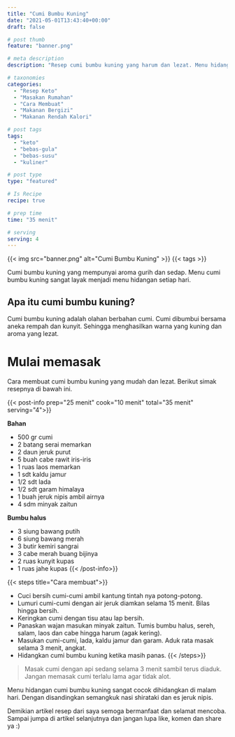 ```yaml
---
title: "Cumi Bumbu Kuning"
date: "2021-05-01T13:43:40+00:00"
draft: false

# post thumb
feature: "banner.png"

# meta description
description: "Resep cumi bumbu kuning yang harum dan lezat. Menu hidangan diet keto yang menggugah selera."

# taxonomies
categories:
  - "Resep Keto"
  - "Masakan Rumahan"
  - "Cara Membuat"
  - "Makanan Bergizi"
  - "Makanan Rendah Kalori"

# post tags
tags:
  - "keto"
  - "bebas-gula"
  - "bebas-susu"
  - "kuliner"

# post type
type: "featured"

# Is Recipe
recipe: true

# prep time
time: "35 menit"

# serving
serving: 4
---
```


{{< img src="banner.png" alt="Cumi Bumbu Kuning" >}}
{{< tags >}}

Cumi bumbu kuning yang mempunyai aroma gurih dan sedap. Menu cumi bumbu kuning sangat layak menjadi menu hidangan setiap hari.

## Apa itu cumi bumbu kuning?

Cumi bumbu kuning adalah olahan berbahan cumi. Cumi dibumbui bersama aneka rempah dan kunyit. Sehingga menghasilkan warna yang kuning dan aroma yang lezat.

# Mulai memasak

Cara membuat cumi bumbu kuning yang mudah dan lezat. Berikut simak resepnya di bawah ini.

{{< post-info prep="25 menit" cook="10 menit" total="35 menit" serving="4">}}

__Bahan__

-   500 gr cumi
-   2 batang serai memarkan
-   2 daun jeruk purut
-   5 buah cabe rawit iris-iris
-   1 ruas laos memarkan
-   1 sdt kaldu jamur
-   1/2 sdt lada
-   1/2 sdt garam himalaya
-   1 buah jeruk nipis ambil airnya
-   4 sdm minyak zaitun

__Bumbu halus__

-   3 siung bawang putih
-   6 siung bawang merah
-   3 butir kemiri sangrai
-   3 cabe merah buang bijinya
-   2 ruas kunyit kupas
-   1 ruas jahe kupas
{{< /post-info>}}

{{< steps title="Cara membuat">}}
- Cuci bersih cumi-cumi ambil kantung tintah nya potong-potong.
- Lumuri cumi-cumi dengan air jeruk diamkan selama 15 menit. Bilas hingga bersih.
- Keringkan cumi dengan tisu atau lap bersih.
- Panaskan wajan masukan minyak zaitun. Tumis bumbu halus, sereh, salam, laos dan cabe hingga harum (agak kering).
- Masukan cumi-cumi, lada, kaldu jamur dan garam. Aduk rata masak selama 3 menit, angkat.
- Hidangkan cumi bumbu kuning ketika masih panas.
{{< /steps>}}

> Masak cumi dengan api sedang selama 3 menit sambil terus diaduk. Jangan memasak cumi terlalu lama agar tidak alot.

Menu hidangan cumi bumbu kuning sangat cocok dihidangkan di malam hari. Dengan disandingkan semangkuk nasi shirataki dan es jeruk nipis.

Demikian artikel resep dari saya semoga bermanfaat dan selamat mencoba. Sampai jumpa di artikel selanjutnya dan jangan lupa like, komen dan share ya :)
